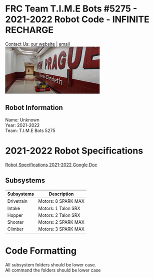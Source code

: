 
# FRC Team T.I.M.E Bots #5275 - 2021-2022 Robot Code - INFINITE RECHARGE
Contact Us: [our website](https://www.timebots5275.com) | [email](mailto:team@timebots5275.com)  
 <img src="readmeimages/robot.png" alt="Robot image" width="60%"/>

## Robot Information  
Name: Unknown  
Year: 2021-2022  
Team: T.I.M.E Bots 5275  

# 2021-2022 Robot Specifications
[Robot Specifications 2021-2022 Google Doc](https://docs.google.com/document/d/1EWv7gEj-2pS71mKx4Zu3d4CnA1jr-3asu2jorQIAOFM/edit#)

## Subsystems  
| Subsystems | Description         |
| ---------- | ------------------- |
| Drivetrain | Motors: 8 SPARK MAX |
| Intake     | Motors: 1 Talon SRX |
| Hopper     | Motors: 2 Talon SRX |
| Shooter    | Motors: 2 SPARK MAX |
| Climber    | Motors: 3 SPARK MAX |

# Code Formatting
All subsystem folders should be lower case.  
All command the folders should be lower case
